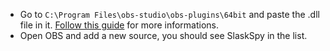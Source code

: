 - Go to `C:\Program Files\obs-studio\obs-plugins\64bit` and paste the .dll file in it. [Follow this guide](https://obsproject.com/kb/plugins-guide) for more informations.
- Open OBS and add a new source, you should see SlaskSpy in the list.
